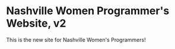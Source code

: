 # Nashville Women Programmer's Website, v2
This is the new site for Nashville Women's Programmers!

